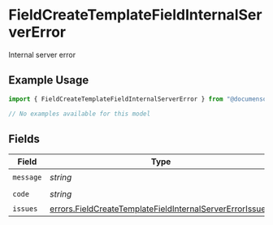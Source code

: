 # FieldCreateTemplateFieldInternalServerError

Internal server error

## Example Usage

```typescript
import { FieldCreateTemplateFieldInternalServerError } from "@documenso/sdk-typescript/models/errors";

// No examples available for this model
```

## Fields

| Field                                                                                                                                | Type                                                                                                                                 | Required                                                                                                                             | Description                                                                                                                          |
| ------------------------------------------------------------------------------------------------------------------------------------ | ------------------------------------------------------------------------------------------------------------------------------------ | ------------------------------------------------------------------------------------------------------------------------------------ | ------------------------------------------------------------------------------------------------------------------------------------ |
| `message`                                                                                                                            | *string*                                                                                                                             | :heavy_check_mark:                                                                                                                   | N/A                                                                                                                                  |
| `code`                                                                                                                               | *string*                                                                                                                             | :heavy_check_mark:                                                                                                                   | N/A                                                                                                                                  |
| `issues`                                                                                                                             | [errors.FieldCreateTemplateFieldInternalServerErrorIssue](../../models/errors/fieldcreatetemplatefieldinternalservererrorissue.md)[] | :heavy_minus_sign:                                                                                                                   | N/A                                                                                                                                  |